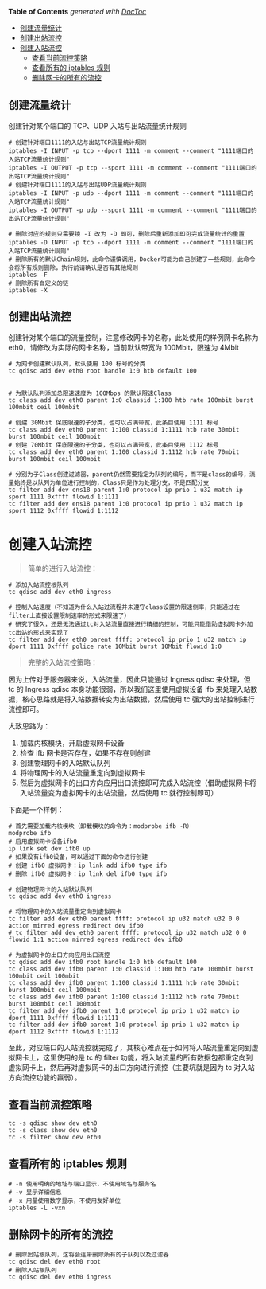 <!-- START doctoc generated TOC please keep comment here to allow auto update -->
<!-- DON'T EDIT THIS SECTION, INSTEAD RE-RUN doctoc TO UPDATE -->
**Table of Contents**  *generated with [DocToc](https://github.com/thlorenz/doctoc)*

  - [创建流量统计](#%E5%88%9B%E5%BB%BA%E6%B5%81%E9%87%8F%E7%BB%9F%E8%AE%A1)
  - [创建出站流控](#%E5%88%9B%E5%BB%BA%E5%87%BA%E7%AB%99%E6%B5%81%E6%8E%A7)
- [创建入站流控](#%E5%88%9B%E5%BB%BA%E5%85%A5%E7%AB%99%E6%B5%81%E6%8E%A7)
  - [查看当前流控策略](#%E6%9F%A5%E7%9C%8B%E5%BD%93%E5%89%8D%E6%B5%81%E6%8E%A7%E7%AD%96%E7%95%A5)
  - [查看所有的 iptables 规则](#%E6%9F%A5%E7%9C%8B%E6%89%80%E6%9C%89%E7%9A%84-iptables-%E8%A7%84%E5%88%99)
  - [删除网卡的所有的流控](#%E5%88%A0%E9%99%A4%E7%BD%91%E5%8D%A1%E7%9A%84%E6%89%80%E6%9C%89%E7%9A%84%E6%B5%81%E6%8E%A7)

<!-- END doctoc generated TOC please keep comment here to allow auto update -->

## 创建流量统计

创建针对某个端口的 TCP、UDP 入站与出站流量统计规则

```shell
# 创建针对端口1111的入站与出站TCP流量统计规则
iptables -I INPUT -p tcp --dport 1111 -m comment --comment "1111端口的入站TCP流量统计规则"
iptables -I OUTPUT -p tcp --sport 1111 -m comment --comment "1111端口的出站TCP流量统计规则"
# 创建针对端口1111的入站与出站UDP流量统计规则
iptables -I INPUT -p udp --dport 1111 -m comment --comment "1111端口的入站TCP流量统计规则"
iptables -I OUTPUT -p udp --sport 1111 -m comment --comment "1111端口的出站TCP流量统计规则"

# 删除对应的规则只需要镜 -I 改为 -D 即可，删除后重新添加即可完成流量统计的重置
iptables -D INPUT -p tcp --dport 1111 -m comment --comment "1111端口的入站TCP流量统计规则"
# 删除所有的默认Chain规则，此命令谨慎调用，Docker可能为自己创建了一些规则，此命令会将所有规则删除，执行前请确认是否有其他规则
iptables -F
# 删除所有自定义的链
iptables -X
```

## 创建出站流控

创建针对某个端口的流量控制，注意修改网卡的名称，此处使用的样例网卡名称为 eth0，请修改为实际的网卡名称，当前默认带宽为 100Mbit，限速为 4Mbit

```shell
# 为网卡创建默认队列，默认使用 100 标号的分类
tc qdisc add dev eth0 root handle 1:0 htb default 100


# 为默认队列添加总限速速度为 100Mbps 的默认限速Class
tc class add dev eth0 parent 1:0 classid 1:100 htb rate 100mbit burst 100mbit ceil 100mbit

# 创建 30Mbit 保底限速的子分类，也可以占满带宽，此条目使用 1111 标号
tc class add dev eth0 parent 1:100 classid 1:1111 htb rate 30mbit burst 100mbit ceil 100mbit
# 创建 70Mbit 保底限速的子分类，也可以占满带宽，此条目使用 1112 标号
tc class add dev eth0 parent 1:100 classid 1:1112 htb rate 70mbit burst 100mbit ceil 100mbit

# 分别为子Class创建过滤器，parent仍然需要指定为队列的编号，而不是class的编号，流量始终是以队列为单位进行控制的，Class只是作为处理分支，不是匹配分支
tc filter add dev ens18 parent 1:0 protocol ip prio 1 u32 match ip sport 1111 0xffff flowid 1:1111
tc filter add dev ens18 parent 1:0 protocol ip prio 1 u32 match ip sport 1112 0xffff flowid 1:1112
```

# 创建入站流控

> 简单的进行入站流控：

```shell
# 添加入站流控根队列
tc qdisc add dev eth0 ingress

# 控制入站速度（不知道为什么入站过流程并未遵守class设置的限速侧率，只能通过在filter上直接设置限制速率的形式来限速了）
# 研究了很久，还是无法通过tc对入站流量直接进行精细的控制，可能只能借助虚拟网卡外加tc出站的形式来实现了
tc filter add dev eth0 parent ffff: protocol ip prio 1 u32 match ip dport 1111 0xffff police rate 10Mbit burst 10Mbit flowid 1:0
```

> 完整的入站流控策略：

因为上传对于服务器来说，入站流量，因此只能通过 Ingress qdisc 来处理，但 tc 的 Ingress qdisc 本身功能很弱，所以我们这里使用虚拟设备 ifb 来处理入站数据，核心思路就是将入站数据转变为出站数据，然后使用 tc 强大的出站控制进行流控即可。

大致思路为：

1. 加载内核模块，开启虚拟网卡设备
2. 检查 ifb 网卡是否存在，如果不存在则创建
3. 创建物理网卡的入站默认队列
4. 将物理网卡的入站流量重定向到虚拟网卡
5. 然后为虚拟网卡的出口方向应用出口流控即可完成入站流控（借助虚拟网卡将入站流量变为虚拟网卡的出站流量，然后使用 tc 就行控制即可）

下面是一个样例：

```shell
# 首先需要加载内核模块（卸载模块的命令为：modprobe ifb -R）
modprobe ifb
# 启用虚拟网卡设备ifb0
ip link set dev ifb0 up
# 如果没有ifb0设备，可以通过下面的命令进行创建
# 创建 ifb0 虚拟网卡：ip link add ifb0 type ifb
# 删除 ifb0 虚拟网卡：ip link del ifb0 type ifb

# 创建物理网卡的入站默认队列
tc qdisc add dev eth0 ingress

# 将物理网卡的入站流量重定向到虚拟网卡
tc filter add dev eth0 parent ffff: protocol ip u32 match u32 0 0 action mirred egress redirect dev ifb0
# tc filter add dev eth0 parent ffff: protocol ip u32 match u32 0 0 flowid 1:1 action mirred egress redirect dev ifb0

# 为虚拟网卡的出口方向应用出口流控
tc qdisc add dev ifb0 root handle 1:0 htb default 100
tc class add dev ifb0 parent 1:0 classid 1:100 htb rate 100mbit burst 100mbit ceil 100mbit
tc class add dev ifb0 parent 1:100 classid 1:1111 htb rate 30mbit burst 100mbit ceil 100mbit
tc class add dev ifb0 parent 1:100 classid 1:1112 htb rate 70mbit burst 100mbit ceil 100mbit
tc filter add dev ifb0 parent 1:0 protocol ip prio 1 u32 match ip dport 1111 0xffff flowid 1:1111
tc filter add dev ifb0 parent 1:0 protocol ip prio 1 u32 match ip dport 1112 0xffff flowid 1:1112
```

至此，对应端口的入站流控就完成了，其核心难点在于如何将入站流量重定向到虚拟网卡上，这里使用的是 tc 的 filter 功能，将入站流量的所有数据包都重定向到虚拟网卡上，然后再对虚拟网卡的出口方向进行流控（主要坑就是因为 tc 对入站方向流控功能的羸弱）。

## 查看当前流控策略

```shell
tc -s qdisc show dev eth0
tc -s class show dev eth0
tc -s filter show dev eth0
```

## 查看所有的 iptables 规则

```shell
# -n 使用明确的地址与端口显示，不使用域名与服务名
# -v 显示详细信息
# -x 用量使用数字显示，不使用友好单位
iptables -L -vxn
```

## 删除网卡的所有的流控

```shell
# 删除出站根队列，这将会连带删除所有的子队列以及过滤器
tc qdisc del dev eth0 root
# 删除入站根队列
tc qdisc del dev eth0 ingress
```
